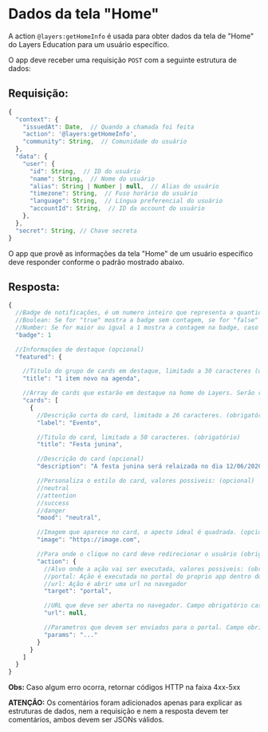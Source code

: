 # Dados da tela "Home"

A action `@layers:getHomeInfo` é usada para obter dados da tela de "Home" do Layers Education para um usuário específico.

O app deve receber uma requisição `POST` com a seguinte estrutura de dados:

## Requisição:

```js
{
  "context": {
    "issuedAt": Date,  // Quando a chamada foi feita
    "action": '@layers:getHomeInfo',
    "community": String,  // Comunidade do usuário
  },
  "data": {
    "user": {
      "id": String,  // ID do usuário
      "name": String,  // Nome do usuário
      "alias": String | Number | null,  // Alias do usuário
      "timezone": String,  // Fuso horário do usuário
      "language": String,  // Língua preferencial do usuário
      "accountId": String,  // ID da account do usuário
    },
  },
  "secret": String, // Chave secreta
}
```

O app que provê as informações da tela "Home" de um usuário específico deve responder conforme o padrão mostrado abaixo.

## Resposta:

```js
{
  //Badge de notificações, é um numero inteiro que representa a quantidade de notificações, valores possiveis: (opcional)
  //Boolean: Se for "true" mostra a badge sem contagem, se for "false" não mostra a badge
  //Number: Se for maior ou igual a 1 mostra a contagem na badge, caso contrario não mostra a badge
  "badge": 1

  //Informações de destaque (opcional)
  "featured": {

    //Titulo do grupo de cards em destaque, limitado a 30 caracteres (obrigatório)
    "title": "1 item novo na agenda",

    //Array de cards que estarão em destaque na home do Layers. Serão renderizados no máximo 4 cards, mesmo que mais sejam enviados (obrigatório)
    "cards": [
      {
        //Descrição curta do card, limitado a 26 caracteres. (obrigatório)
        "label": "Evento",

        //Titulo do card, limitado a 50 caracteres. (obrigatório)
        "title": "Festa junina",

        //Descrição do card (opcional)
        "description": "A festa junina será relaizada no dia 12/06/2020, todos estão convidados!",

        //Personaliza o estilo do card, valores possiveis: (opcional)
        //neutral
        //attention
        //success
        //danger
        "mood": "neutral",

        //Imagem que aparece no card, o apecto ideal é quadrada. (opcional)
        "image": "https://image.com",

        //Para onde o clique no card deve redirecionar o usuário (obrigatório)
        "action": {
          //Alvo onde a ação vai ser executada, valores possiveis: (obrigatório)
          //portal: Ação é executada no portal do proprio app dentro do Layers
          //url: Ação é abrir uma url no navegador
          "target": "portal",

          //URL que deve ser aberta no navegador. Campo obrigatório caso target seja url
          "url": null,

          //Parametros que devem ser enviados para o portal. Campo obrigatório caso target seja portal
          "params": "..."
        }
      }
    ]
  }
}
```

**Obs:** Caso algum erro ocorra, retornar códigos HTTP na faixa 4xx-5xx


**ATENÇÃO:** Os comentários foram adicionados apenas para explicar as estruturas de dados, nem a requisição e nem a resposta devem ter comentários, ambos devem ser JSONs válidos.
